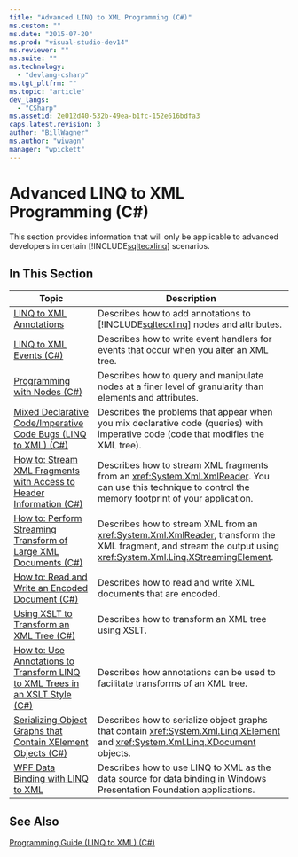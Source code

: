 ```yaml
---
title: "Advanced LINQ to XML Programming (C#)"
ms.custom: ""
ms.date: "2015-07-20"
ms.prod: "visual-studio-dev14"
ms.reviewer: ""
ms.suite: ""
ms.technology: 
  - "devlang-csharp"
ms.tgt_pltfrm: ""
ms.topic: "article"
dev_langs: 
  - "CSharp"
ms.assetid: 2e012d40-532b-49ea-b1fc-152e616bdfa3
caps.latest.revision: 3
author: "BillWagner"
ms.author: "wiwagn"
manager: "wpickett"
---
```

# Advanced LINQ to XML Programming (C#)
This section provides information that will only be applicable to advanced developers in certain [!INCLUDE[sqltecxlinq](../../../../csharp/programming-guide/concepts/linq/includes/sqltecxlinq_md.md)] scenarios.  
  
## In This Section  
  
|Topic|Description|  
|-----------|-----------------|  
|[LINQ to XML Annotations](../../../../csharp/programming-guide/concepts/linq/linq-to-xml-annotations.md)|Describes how to add annotations to [!INCLUDE[sqltecxlinq](../../../../csharp/programming-guide/concepts/linq/includes/sqltecxlinq_md.md)] nodes and attributes.|  
|[LINQ to XML Events (C#)](../../../../csharp/programming-guide/concepts/linq/linq-to-xml-events.md)|Describes how to write event handlers for events that occur when you alter an XML tree.|  
|[Programming with Nodes (C#)](../../../../csharp/programming-guide/concepts/linq/programming-with-nodes.md)|Describes how to query and manipulate nodes at a finer level of granularity than elements and attributes.|  
|[Mixed Declarative Code/Imperative Code Bugs (LINQ to XML) (C#)](../../../../csharp/programming-guide/concepts/linq/mixed-declarative-code-imperative-code-bugs-linq-to-xml.md)|Describes the problems that appear when you mix declarative code (queries) with imperative code (code that modifies the XML tree).|  
|[How to: Stream XML Fragments with Access to Header Information (C#)](../../../../csharp/programming-guide/concepts/linq/how-to-stream-xml-fragments-with-access-to-header-information.md)|Describes how to stream XML fragments from an <xref:System.Xml.XmlReader>. You can use this technique to control the memory footprint of your application.|  
|[How to: Perform Streaming Transform of Large XML Documents (C#)](../../../../csharp/programming-guide/concepts/linq/how-to-perform-streaming-transform-of-large-xml-documents.md)|Describes how to stream XML from an <xref:System.Xml.XmlReader>, transform the XML fragment, and stream the output using <xref:System.Xml.Linq.XStreamingElement>.|  
|[How to: Read and Write an Encoded Document (C#)](../../../../csharp/programming-guide/concepts/linq/how-to-read-and-write-an-encoded-document.md)|Describes how to read and write XML documents that are encoded.|  
|[Using XSLT to Transform an XML Tree (C#)](../../../../csharp/programming-guide/concepts/linq/using-xslt-to-transform-an-xml-tree.md)|Describes how to transform an XML tree using XSLT.|  
|[How to: Use Annotations to Transform LINQ to XML Trees in an XSLT Style (C#)](../../../../csharp/programming-guide/concepts/linq/how-to-use-annotations-to-transform-linq-to-xml-trees-in-an-xslt-style.md)|Describes how annotations can be used to facilitate transforms of an XML tree.|  
|[Serializing Object Graphs that Contain XElement Objects (C#)](../../../../csharp/programming-guide/concepts/linq/serializing-object-graphs-that-contain-xelement-objects.md)|Describes how to serialize object graphs that contain <xref:System.Xml.Linq.XElement> and <xref:System.Xml.Linq.XDocument> objects.|  
|[WPF Data Binding with LINQ to XML](../Topic/WPF%20Data%20Binding%20with%20LINQ%20to%20XML.md)|Describes how to use LINQ to XML as the data source for data binding in Windows Presentation Foundation applications.|  
  
## See Also  
 [Programming Guide (LINQ to XML) (C#)](../../../../csharp/programming-guide/concepts/linq/programming-guide-linq-to-xml.md)